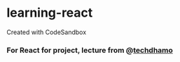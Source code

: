 # learning-react

Created with CodeSandbox

### For React for project, lecture from @[techdhamo](https://github.com/techdhamo)
